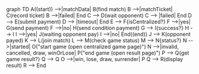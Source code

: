 <html lang="en">
<head>
  <meta charset="utf-8">
</head>
<body>
  <div class="mermaid">
  graph TD
    A((start)) -->|matchData| B(find match)
    B -->|matchTicket| C(record ticket)
    B -->|failed| End
    C --> D(wait opponent)
    C --> |failed| End
    D --> E(submit payment)
    D --> |timeout| End
    E --> F{isCentralized?}
    F -->|yes| G(send payment)
    F -->|no| H(send condition payment)
    G --> I{success?}
    H --> I
    I -->|yes| J(waiting opponent pay)
    I -->|no| End((end))
    J --> K(opponent payed)
    K --> L(join match)
    L --> M(check game status)
    M --> N{status?}
    N -->|started| O("start game (open centralized game page)")
    N -->|invalid, cancelled, draw, winOrLose| P("end game (open result page)")
    P --> Q{get game result?}
    Q --> Q
    O -->|win, lose, draw, surrender| P
    Q --> R(display result)
    R --> End
  </div>
</body>
</html>

<!--stackedit_data:
eyJoaXN0b3J5IjpbLTEzODE0NDg5NDQsNzM4OTcyODcsMTg5OT
I4NzMwNiwtODc3MDE2NTI0LDUxMDI5MTMwMiwtODU1NjcxNTQ3
LDMyMjE5MjQ4NywtMjA4ODc0NjYxMiwtMTYwMjQ0MTAzLDkzNz
I4OTcsLTEzNjc4MzIzMTUsNzc3MzI1NjMxLDYzNzAyNjk2Nywx
ODM1NDE2MjMzLC04NzE2MTkwMzZdfQ==
-->